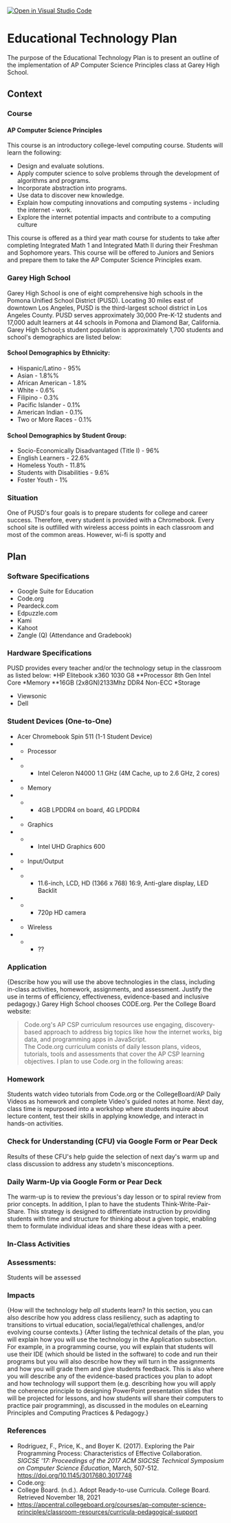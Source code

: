 [![Open in Visual Studio Code](https://classroom.github.com/assets/open-in-vscode-f059dc9a6f8d3a56e377f745f24479a46679e63a5d9fe6f495e02850cd0d8118.svg)](https://classroom.github.com/online_ide?assignment_repo_id=6321873&assignment_repo_type=AssignmentRepo)
# Educational Technology Plan
The purpose of the Educational Technology Plan is to present an outline of the implementation of AP Computer Science Principles class at Garey High School. 
## Context
### Course
#### AP Computer Science Principles ###
This course is an introductory college-level computing course. Students will learn the following:
* Design and evaluate solutions.
* Apply computer science to solve problems through the development of algorithms and programs.
* Incorporate abstraction into programs.
* Use data to discover new knowledge.
* Explain how computing innovations and computing systems - including the internet - work.
* Explore the internet potential impacts and contribute to a computing culture

This course is offered as a third year math course for students to take after completing Integrated Math 1 and Integrated Math II during their Freshman and Sophomore years. This course will be offered to Juniors and Seniors and prepare them to take the AP Computer Science Principles exam.

### Garey High School
Garey High School is one of eight comprehensive high schools in the Pomona Unified School District (PUSD). Locating 30 miles east of downtown Los Angeles, PUSD is the third-largest school district in Los Angeles County. PUSD serves approximately 30,000 Pre-K-12 students and 17,000 adult learners at 44 schools in Pomona and Diamond Bar, California. Garey High School;s student population is approximately 1,700 students and school's demographics are listed below:

#### School Demographics by Ethnicity:
* Hispanic/Latino - 95%
* Asian - 1.8%%
* African American - 1.8%
* White - 0.6%
* Filipino - 0.3%
* Pacific Islander - 0.1%
* American Indian - 0.1%
* Two or More Races - 0.1%

#### School Demographics by Student Group:
* Socio-Economically Disadvantaged (Title I) - 96%
* English Learners - 22.6%
* Homeless Youth - 11.8%
* Students with Disabilities - 9.6% 
* Foster Youth - 1%

### Situation
One of PUSD's four goals is to prepare students for college and career success. Therefore, every student is provided with a Chromebook. Every school site is outfilled with wireless access points in each classroom and most of the common areas. However, wi-fi is spotty and   

## Plan
### Software Specifications
* Google Suite for Education
* Code.org
* Peardeck.com
* Edpuzzle.com
* Kami
* Kahoot
* Zangle (Q) (Attendance and Gradebook)

### Hardware Specifications
PUSD provides every teacher and/or the technology setup in the classroom as listed below:
*HP Elitebook x360 1030 G8
**Processor 8th Gen Intel Core
*Memory
**16GB (2x8GN)2133Mhz DDR4 Non-ECC
*Storage


* Viewsonic
* Dell 


### Student Devices (One-to-One)
* Acer Chromebook Spin 511 (1-1 Student Device)
* * Processor
* * * Intel Celeron N4000 1.1 GHz (4M Cache, up to 2.6 GHz, 2 cores)
* * Memory
* * * 4GB LPDDR4 on board, 4G LPDDR4
* * Graphics
* * * Intel UHD Graphics 600
* * Input/Output
* * * 11.6-inch, LCD, HD (1366 x 768) 16:9, Anti-glare display, LED Backlit
* * * 720p HD camera
*  * Wireless
* * * ??

### Application

{Describe how you will use the above technologies in the class, including
in-class activities, homework, assignments, and assessment. Justify the use
in terms of efficiency, effectiveness, evidence-based and inclusive pedagogy.}
Garey High School chooses CODE.org. Per the College Board website:
> Code.org's AP CSP curriculum resources use engaging, discovery-based approach to address big topics like how the internet works, big data, and programming apps in JavaScript.  
The Code.org curriculum conists of daily lesson plans, videos, tutorials, tools and assessments that cover the AP CSP learning objectives. I plan to use Code.org in the following areas:
### Homework
Students watch video tutorials from Code.org or the CollegeBoard/AP Daily Videos as homework and complete Video's guided notes at home. Next day, class time is repurposed into a workshop where students inquire about lecture content, test their skills in applying knowledge, and interact in hands-on activities. 

### Check for Understanding (CFU) via Google Form or Pear Deck
Results of these CFU's help guide the selection of next day's warm up and class discussion to address any studetn's misconceptions. 

### Daily Warm-Up via Google Form or Pear Deck
The warm-up is to review the previous's day lesson or to spiral review from prior concepts. In addition, I plan to have the students Think-Write-Pair-Share. This strategy is designed to differentiate instruction by providing students with time and structure for thinking about a given topic, enabling them to formulate individual ideas and share these ideas with a peer.

### In-Class Activities



### Assessments:
Students will be assessed 

### Impacts

{How will the technology help *all* students learn? In this section, you can also
describe how you address class resiliency, such as adapting to
transitions to virtual education, social/legal/ethical challenges,  and/or
evolving course contexts.}
{After listing the technical details of the plan, you will explain how you will use the technology in the Application subsection. For example, in a programming course, you will explain that students will use their IDE (which should be listed in the software) to code and run their programs but you will also describe how they will turn in the assignments and how you will grade them and give students feedback. This is also where you will describe any of the evidence-based practices you plan to adopt and how technology will support them (e.g. describing how you will apply the coherence principle to designing PowerPoint presentation slides that will be projected for lessons, and how students will share their computers to practice pair programming), as discussed in the modules on eLearning Principles and Computing Practices & Pedagogy.}


### References
* Rodriguez, F., Price, K., and Boyer K. (2017). Exploring the Pair Programming Process: Characteristics of Effective Collaboration. *SIGCSE '17: Proceedings of the 2017 ACM SIGCSE Technical Symposium on Computer Science Education*, March, 507-512. https://doi.org/10.1145/3017680.3017748   
* Code.org: 
* College Board. (n.d.). Adopt Ready-to-use Curricula. College Board. Retrieved November 18, 2021
* https://apcentral.collegeboard.org/courses/ap-computer-science-principles/classroom-resources/curricula-pedagogical-support
